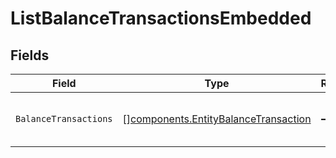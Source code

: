 # ListBalanceTransactionsEmbedded


## Fields

| Field                                                                                        | Type                                                                                         | Required                                                                                     | Description                                                                                  |
| -------------------------------------------------------------------------------------------- | -------------------------------------------------------------------------------------------- | -------------------------------------------------------------------------------------------- | -------------------------------------------------------------------------------------------- |
| `BalanceTransactions`                                                                        | [][components.EntityBalanceTransaction](../../models/components/entitybalancetransaction.md) | :heavy_minus_sign:                                                                           | An array of balance transaction objects.                                                     |